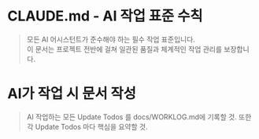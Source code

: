 # CLAUDE.md - AI 작업 표준 수칙

> 모든 AI 어시스턴트가 준수해야 하는 필수 작업 표준입니다.  
> 이 문서는 프로젝트 전반에 걸쳐 일관된 품질과 체계적인 작업 관리를 보장합니다.

# AI가 작업 시 문서 작성

> AI 작업하는 모든 Update Todos 를 docs/WORKLOG.md에 기록할 것.
> 또한 각 Update Todos 마다 핵심을 요약할 것.


